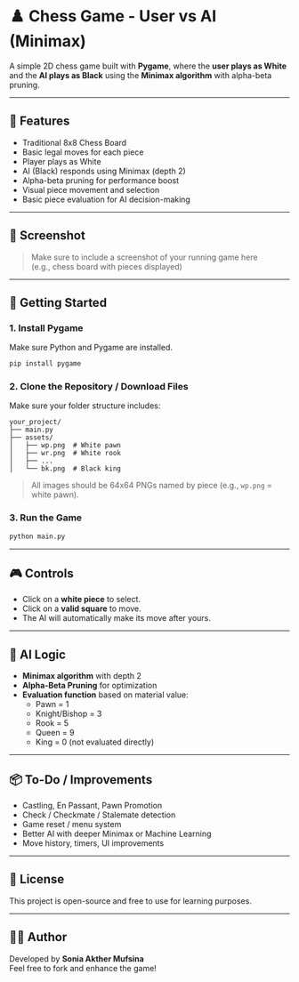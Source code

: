 
# ♟️ Chess Game - User vs AI (Minimax)

A simple 2D chess game built with **Pygame**, where the **user plays as White** and the **AI plays as Black** using the **Minimax algorithm** with alpha-beta pruning.

---

## 📌 Features

- Traditional 8x8 Chess Board
- Basic legal moves for each piece
- Player plays as White
- AI (Black) responds using Minimax (depth 2)
- Alpha-beta pruning for performance boost
- Visual piece movement and selection
- Basic piece evaluation for AI decision-making

---

## 📸 Screenshot

> Make sure to include a screenshot of your running game here  
> (e.g., chess board with pieces displayed)

---

## 🚀 Getting Started

### 1. **Install Pygame**
Make sure Python and Pygame are installed.

```bash
pip install pygame
```

### 2. **Clone the Repository / Download Files**

Make sure your folder structure includes:

```
your_project/
├── main.py
├── assets/
│   ├── wp.png  # White pawn
│   ├── wr.png  # White rook
│   ├── ...
│   └── bk.png  # Black king
```

> All images should be 64x64 PNGs named by piece (e.g., `wp.png` = white pawn).

### 3. **Run the Game**

```bash
python main.py
```

---

## 🎮 Controls

- Click on a **white piece** to select.
- Click on a **valid square** to move.
- The AI will automatically make its move after yours.

---

## 🧠 AI Logic

- **Minimax algorithm** with depth 2
- **Alpha-Beta Pruning** for optimization
- **Evaluation function** based on material value:
  - Pawn = 1
  - Knight/Bishop = 3
  - Rook = 5
  - Queen = 9
  - King = 0 (not evaluated directly)

---

## 📦 To-Do / Improvements

- Castling, En Passant, Pawn Promotion
- Check / Checkmate / Stalemate detection
- Game reset / menu system
- Better AI with deeper Minimax or Machine Learning
- Move history, timers, UI improvements

---

## 📄 License

This project is open-source and free to use for learning purposes.

---

## 👨‍💻 Author

Developed by **Sonia Akther Mufsina**  
Feel free to fork and enhance the game!
